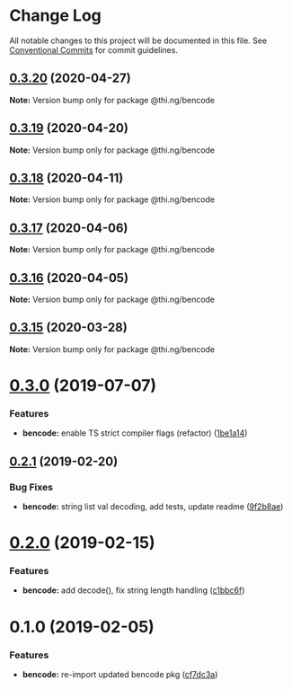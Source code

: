 # Change Log

All notable changes to this project will be documented in this file.
See [Conventional Commits](https://conventionalcommits.org) for commit guidelines.

## [0.3.20](https://github.com/thi-ng/umbrella/compare/@thi.ng/bencode@0.3.19...@thi.ng/bencode@0.3.20) (2020-04-27)

**Note:** Version bump only for package @thi.ng/bencode





## [0.3.19](https://github.com/thi-ng/umbrella/compare/@thi.ng/bencode@0.3.18...@thi.ng/bencode@0.3.19) (2020-04-20)

**Note:** Version bump only for package @thi.ng/bencode





## [0.3.18](https://github.com/thi-ng/umbrella/compare/@thi.ng/bencode@0.3.17...@thi.ng/bencode@0.3.18) (2020-04-11)

**Note:** Version bump only for package @thi.ng/bencode





## [0.3.17](https://github.com/thi-ng/umbrella/compare/@thi.ng/bencode@0.3.16...@thi.ng/bencode@0.3.17) (2020-04-06)

**Note:** Version bump only for package @thi.ng/bencode





## [0.3.16](https://github.com/thi-ng/umbrella/compare/@thi.ng/bencode@0.3.15...@thi.ng/bencode@0.3.16) (2020-04-05)

**Note:** Version bump only for package @thi.ng/bencode





## [0.3.15](https://github.com/thi-ng/umbrella/compare/@thi.ng/bencode@0.3.14...@thi.ng/bencode@0.3.15) (2020-03-28)

**Note:** Version bump only for package @thi.ng/bencode





# [0.3.0](https://github.com/thi-ng/umbrella/compare/@thi.ng/bencode@0.2.17...@thi.ng/bencode@0.3.0) (2019-07-07)

### Features

* **bencode:** enable TS strict compiler flags (refactor) ([1be1a14](https://github.com/thi-ng/umbrella/commit/1be1a14))

## [0.2.1](https://github.com/thi-ng/umbrella/compare/@thi.ng/bencode@0.2.0...@thi.ng/bencode@0.2.1) (2019-02-20)

### Bug Fixes

* **bencode:** string list val decoding, add tests, update readme ([9f2b8ae](https://github.com/thi-ng/umbrella/commit/9f2b8ae))

# [0.2.0](https://github.com/thi-ng/umbrella/compare/@thi.ng/bencode@0.1.1...@thi.ng/bencode@0.2.0) (2019-02-15)

### Features

* **bencode:** add decode(), fix string length handling ([c1bbc6f](https://github.com/thi-ng/umbrella/commit/c1bbc6f))

# 0.1.0 (2019-02-05)

### Features

* **bencode:** re-import updated bencode pkg ([cf7dc3a](https://github.com/thi-ng/umbrella/commit/cf7dc3a))
